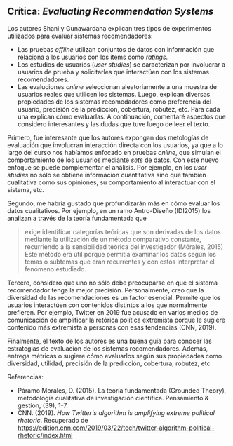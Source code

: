 ## Crítica: *Evaluating Recommendation Systems*

Los autores Shani y Gunawardana explican tres tipos de experimentos utilizados para evaluar sistemas recomendadores:
*  Las pruebas *offline* utilizan conjuntos de datos con información que relaciona a los usuarios con los ítems como *ratings*.  
*  Los estudios de usuarios (*user studies*) se caracterizan por involucrar a usuarios de prueba y solicitarles que interactúen con los sistemas recomendadores.
*  Las evaluciones *online* seleccionan aleatoriamente a una muestra de usuarios reales que utilicen los sistemas. 
Luego, explican diversas propiedades de los sistemas recomedadores como preferencia del usuario, precisión de la predicción, cobertura, robutez, etc. Para cada una explican cómo evaluarlas. A continuación, comentaré aspectos que considero interesantes y las dudas que tuve luego de leer el texto.

Primero, fue interesante que los autores expongan dos metologías de evaluación que involucran interacción directa con los usuarios, ya que a lo largo del curso nos habíamos enfocado en pruebas *online*, que simulan el comportamiento de los usuarios mediante *sets* de datos. Con este nuevo enfoque se puede complementar el análisis. Por ejemplo, en los *user studies* no sólo se obtiene información cuantitativa sino que también cualitativa como sus opiniones, su comportamiento al interactuar con el sistema, etc.

Segundo, me habría gustado que profundizarán más en cómo evaluar los datos cualitativos. Por ejemplo, en un ramo Antro-Diseño (IDI2015) los analizan a través de la teoría fundamentada que 
> exige identificar categorías teóricas que son derivadas de los datos mediante la utilización de un método comparativo constante, recurriendo a la sensibilidad teórica del investigador (Mórales, 2015)
Este método era útil porque permitía examinar los datos según los temas o subtemas que eran recurrentes y con estos interpretar el fenómeno estudiado. 

Tercero, considero que uno no sólo debe preocuparse en que el sistema recomendador tenga la mejor precisión. Personalmente, creo que la diversidad de las recomendaciones es un factor esencial. Permite que los usuarios interactúen con contenidos distintos a los que normalmente prefieren. Por ejemplo, Twitter en 2019 fue acusado en varios medios de comunicación de amplificar la retórica política extremista porque le sugiere contenido más extremista a personas con esas tendencias (CNN, 2019). 

Finalmente, el texto de los autores es una buena guía para conocer las estrategias de evaluación de los sistemas recomendadores. Además, entrega métricas o sugiere cómo evaluarlos según sus propiedades como diversidad, utilidad, precisión de la predicción, cobertura, robutez, etc


Referencias:
* Páramo Morales, D. (2015). La teoría fundamentada (Grounded Theory), metodología cualitativa de investigación científica. Pensamiento & gestión, (39), 1-7.
* CNN. (2019). *How Twitter's algorithm is amplifying extreme political rhetoric*. Recuperado de https://edition.cnn.com/2019/03/22/tech/twitter-algorithm-political-rhetoric/index.html